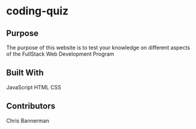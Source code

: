 # coding-quiz

## Purpose
  The purpose of this website is to test your knowledge on different aspects of the FullStack Web Development Program
  
## Built With
  JavaScript
  HTML
  CSS
  
## Contributors
  Chris Bannerman
